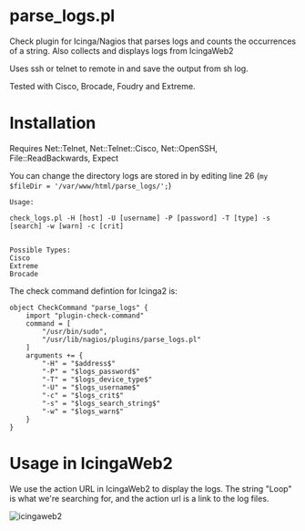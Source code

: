 # parse_logs.pl
Check plugin for Icinga/Nagios that parses logs and counts the occurrences of a string. Also collects and displays logs from IcingaWeb2

Uses ssh or telnet to remote in and save the output from sh log. 

Tested with Cisco, Brocade, Foudry and Extreme.

# Installation
Requires Net::Telnet, Net::Telnet::Cisco, Net::OpenSSH, File::ReadBackwards, Expect

You can change the directory logs are stored in by editing line 26 (`my $fileDir = '/var/www/html/parse_logs/';`)

```
Usage:

check_logs.pl -H [host] -U [username] -P [password] -T [type] -s [search] -w [warn] -c [crit]


Possible Types:
Cisco
Extreme
Brocade
```

The check command defintion for Icinga2 is:
```
object CheckCommand "parse_logs" {
    import "plugin-check-command"
    command = [
        "/usr/bin/sudo",
        "/usr/lib/nagios/plugins/parse_logs.pl"
    ]
    arguments += {
        "-H" = "$address$"
        "-P" = "$logs_password$"
        "-T" = "$logs_device_type$"
        "-U" = "$logs_username$"
        "-c" = "$logs_crit$"
        "-s" = "$logs_search_string$"
        "-w" = "$logs_warn$"
    }
}
```


# Usage in IcingaWeb2
We use the action URL in IcingaWeb2 to display the logs. The string "Loop" is what we're searching for, and the action url is a link to the log files.

![icingaweb2](https://i.imgur.com/uKDxevX.png)


